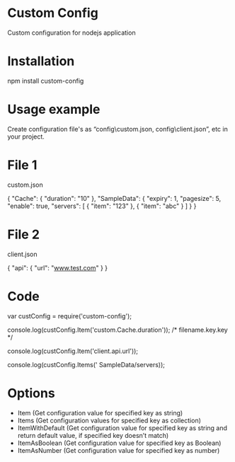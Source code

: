 # Custom Config

Custom configuration for nodejs application

#  Installation

npm install custom-config

# Usage example

Create configuration file's as “config\custom.json, config\client.json”, etc in your project.

# File 1

custom.json

{
    "Cache": {
        "duration": "10"
    },
    "SampleData": {
        "expiry": 1,
        "pagesize": 5,
        "enable": true,
        "servers": [
            {
                "item": "123"
            },
            {
                "item": "abc"
            }
        ]
    }
}

# File 2

client.json

{
    "api": {
        "url": "www.test.com"
    }
}


# Code

var custConfig = require('custom-config');

console.log(custConfig.Item('custom.Cache.duration')); /* filename.key.key */

console.log(custConfig.Item('client.api.url'));

console.log(custConfig.Items(' SampleData/servers)); 

# Options 

-	Item (Get configuration value for specified key as string)
-	Items (Get configuration values for specified key as collection)
-	ItemWithDefault (Get configuration value for specified key as string and return default value, if specified key doesn’t match)
-	ItemAsBoolean (Get configuration value for specified key as Boolean)
-	ItemAsNumber (Get configuration value for specified key as number)


